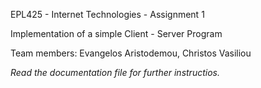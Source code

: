 
EPL425 - Internet Technologies - Assignment 1 

Implementation of a simple Client - Server Program

Team members: 
Evangelos Aristodemou, Christos Vasiliou

*Read the documentation file for further instructios.*
